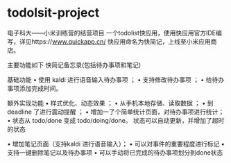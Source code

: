 # todolsit-project
电子科大——小米训练营的结营项目
一个todolist快应用，使用快应用官方IDE编写，详见https://www.quickapp.cn/
快应用命名为快简记，上线至小米应用商店。

主要功能如下
快简记备忘录(包括待办事项和笔记)

基础功能
• 使用 kaldi 进行语音输入待办事项 ；
• 支持修改待办事项 ；
• 给待办事项添加完成时间。

额外实现功能
• 样式优化、动态效果 ； 
• 从手机本地存储、读取数据 ；
• 到 deadline 了进行震动提醒 ；
• 增加一了个简单统计页面，对待办事项进行统计；
• 状态从 todo/done 变成 todo/doing/done。
状态可以自动更新，并增加了超时的状态

• 增加笔记页面（支持kaldi 进行语音输入）；
• 可以对事件的重要程度进行标记
• 支持一键删除笔记以及待办事项
• 可以手动将已完成的待办事项划分到done状态

